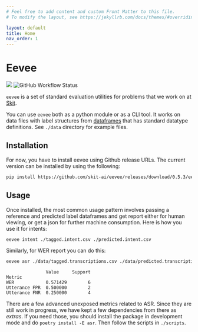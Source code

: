 ```yaml
---
# Feel free to add content and custom Front Matter to this file.
# To modify the layout, see https://jekyllrb.com/docs/themes/#overriding-theme-defaults

layout: default
title: Home
nav_order: 1
---
```


# Eevee
![](https://img.shields.io/github/v/tag/skit-ai/eevee.svg?style=flat-square) ![GitHub Workflow Status](https://img.shields.io/github/workflow/status/skit-ai/eevee/CI?style=flat-square)

`eevee` is a set of standard evaluation utilities for problems that we work on
at [Skit](https://skit.ai).

You can use `eevee` both as a python module or as a CLI tool. It works on data
files with label structures from
[dataframes](https://github.com/skit-ai/dataframes) that has standard datatype
definitions. See `./data` directory for example files.

## Installation

For now, you have to install eevee using Github release URLs. The current
version can be installed by using the following:

```bash
pip install https://github.com/skit-ai/eevee/releases/download/0.5.3/eevee-0.5.3-py3-none-any.whl
```

## Usage

Once installed, the most common usage pattern involves passing a reference and
predicted label dataframes and get report either for human viewing, or get a
json for further machine consumption. Here is how you use it for intents:

```bash
eevee intent ./tagged.intent.csv ./predicted.intent.csv
```

Similarly, for WER report you can do this:

```bash
eevee asr ./data/tagged.transcriptions.csv ./data/predicted.transcriptions.csv
```

```
               Value     Support
Metric
WER            0.571429        6
Utterance FPR  0.500000        2
Utterance FNR  0.250000        4
```

There are a few advanced unexposed metrics related to ASR. Since they are still
work in progress, we have kept a few dependencies from there as _extras_. If you
need those, you should install the package in development mode and do `poetry
install -E asr`. Then follow the scripts in `./scripts`.

